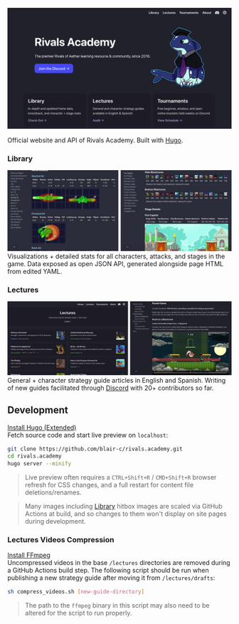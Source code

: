 [![rivals.academy homepage](readme/home.png)](https://rivals.academy)

Official website and API of Rivals Academy. Built with [Hugo](https://gohugo.io/).

### Library
![](readme/library.png)
Visualizations + detailed stats for all characters, attacks, and stages in the game. Data exposed as open JSON API, generated alongside page HTML from edited YAML.

### Lectures
![](readme/lectures.png)
General + character strategy guide articles in English and Spanish. Writing of new guides facilitated through [Discord](https://rivals.academy/discord) with 20+ contributors so far.

## Development

[Install Hugo (Extended)](https://gohugo.io/installation/)  
Fetch source code and start live preview on `localhost`:

```bash
git clone https://github.com/blair-c/rivals.academy.git
cd rivals.academy
hugo server --minify
```

>Live preview often requires a `CTRL+Shift+R` / `CMD+Shift+R` browser refresh for CSS changes, and a full restart for content file deletions/renames.

>Many images including [Library](https://rivals.academy/library) hitbox images are scaled via GitHub Actions at build, and so changes to them won't display on site pages during development.

### Lectures Videos Compression

[Install FFmpeg](https://ffmpeg.org/download.html)  
Uncompressed videos in the base `/lectures` directories are removed during a GitHub Actions build step. The following script should be run when publishing a new strategy guide after moving it from `/lectures/drafts`:

```bash
sh compress_videos.sh [new-guide-directory]
```

> The path to the `ffmpeg` binary in this script may also need to be altered for the script to run properly.

